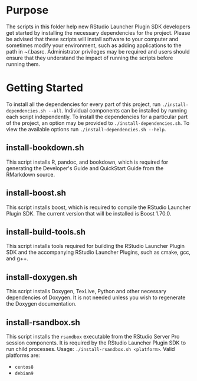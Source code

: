 # Purpose

The scripts in this folder help new RStudio Launcher Plugin SDK developers get started by installing the necessary dependencies for the project. 
Please be advised that these scripts will install software to your computer and sometimes modify your environment, such as adding applications to the path in ~/.basrc. 
Administrator privileges may be required and users should ensure that they understand the impact of running the scripts before running them.

# Getting Started

To install all the dependencies for every part of this project, run `./install-dependencies.sh
--all`. Individual components can be installed by running each script independently. To install the 
dependencies for a particular part of the project, an option may be provided to 
`./install-dependencies.sh`. To view the available options run `./install-dependencies.sh --help`.

## install-bookdown.sh

This script installs R, pandoc, and bookdown, which is required for generating the Developer's
 Guide and QuickStart Guide from the RMarkdown source.

## install-boost.sh

This script installs boost, which is required to compile the RStudio Launcher Plugin SDK. The 
current version that will be installed is Boost 1.70.0.

## install-build-tools.sh

This script installs tools required for building the RStudio Launcher Plugin SDK and the 
accompanying RStudio Launcher Plugins, such as cmake, gcc, and g++.

## install-doxygen.sh

This script installs Doxygen, TexLive, Python and other necessary dependencies of Doxygen. It is
not needed unless you wish to regenerate the Doxygen documentation.

## install-rsandbox.sh

This script installs the `rsandbox` executable from the RStudio Server Pro session components. It is
required by the RStudio Launcher Plugin SDK to run child processes. Usage: 
`./install-rsandbox.sh <platform>`. Valid platforms are:
* `centos8`
* `debian9`
